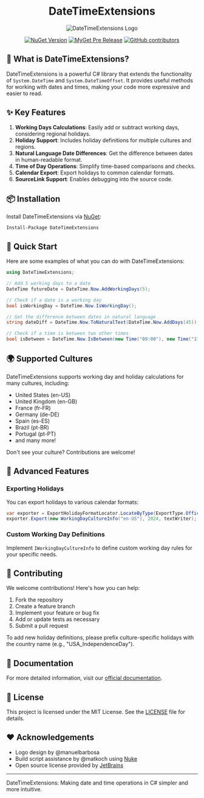 <div align="center">

# DateTimeExtensions

![DateTimeExtensions Logo](https://github.com/joaomatossilva/DateTimeExtensions/raw/master/assets/datetimeextensions-200-logo.png)

[![NuGet Version](http://img.shields.io/nuget/v/DateTimeExtensions.svg?style=flat)](https://www.nuget.org/packages/DateTimeExtensions/) 
[![MyGet Pre Release](https://img.shields.io/myget/datetimeextensions/vpre/DateTimeExtensions.svg)](https://www.myget.org/feed/datetimeextensions/package/nuget/DateTimeExtensions)
[![GitHub contributors](https://img.shields.io/github/contributors/joaomatossilva/datetimeextensions.svg)](https://github.com/joaomatossilva/DateTimeExtensions)

</div>

## 📅 What is DateTimeExtensions?

DateTimeExtensions is a powerful C# library that extends the functionality of `System.DateTime` and `System.DateTimeOffset`. It provides useful methods for working with dates and times, making your code more expressive and easier to read.

## ✨ Key Features

1. **Working Days Calculations**: Easily add or subtract working days, considering regional holidays.
2. **Holiday Support**: Includes holiday definitions for multiple cultures and regions.
3. **Natural Language Date Differences**: Get the difference between dates in human-readable format.
4. **Time of Day Operations**: Simplify time-based comparisons and checks.
5. **Calendar Export**: Export holidays to common calendar formats.
6. **SourceLink Support**: Enables debugging into the source code.

## 📦 Installation

Install DateTimeExtensions via [NuGet](https://learn.microsoft.com/en-us/nuget/reference/nuget-exe-cli-reference?tabs=windows):

```
Install-Package DateTimeExtensions
```

## 🚀 Quick Start

Here are some examples of what you can do with DateTimeExtensions:

```csharp
using DateTimeExtensions;

// Add 5 working days to a date
DateTime futureDate = DateTime.Now.AddWorkingDays(5);

// Check if a date is a working day
bool isWorkingDay = DateTime.Now.IsWorkingDay();

// Get the difference between dates in natural language
string dateDiff = DateTime.Now.ToNaturalText(DateTime.Now.AddDays(45));

// Check if a time is between two other times
bool isBetween = DateTime.Now.IsBetween(new Time("09:00"), new Time("17:00"));
```

## 🌍 Supported Cultures

DateTimeExtensions supports working day and holiday calculations for many cultures, including:

- United States (en-US)
- United Kingdom (en-GB)
- France (fr-FR)
- Germany (de-DE)
- Spain (es-ES)
- Brazil (pt-BR)
- Portugal (pt-PT)
- and many more!

Don't see your culture? Contributions are welcome!

## 🔧 Advanced Features

### Exporting Holidays

You can export holidays to various calendar formats:

```csharp
var exporter = ExportHolidayFormatLocator.LocateByType(ExportType.OfficeHolidays);
exporter.Export(new WorkingDayCultureInfo("en-US"), 2024, textWriter);
```

### Custom Working Day Definitions

Implement `IWorkingDayCultureInfo` to define custom working day rules for your specific needs.

## 🤝 Contributing

We welcome contributions! Here's how you can help:

1. Fork the repository
2. Create a feature branch
3. Implement your feature or bug fix
4. Add or update tests as necessary
5. Submit a pull request

To add new holiday definitions, please prefix culture-specific holidays with the country name (e.g., "USA_IndependenceDay").

## 📖 Documentation

For more detailed information, visit our [official documentation](http://www.kspace.pt/DateTimeExtensions/).

## 📃 License

This project is licensed under the MIT License. See the [LICENSE](LICENSE.md) file for details.

## ❤️ Acknowledgements

- Logo design by @manuelbarbosa
- Build script assistance by @matkoch using [Nuke](http://www.nuke.build/)
- Open source license provided by [JetBrains](https://www.jetbrains.com/)

---

DateTimeExtensions: Making date and time operations in C# simpler and more intuitive.
